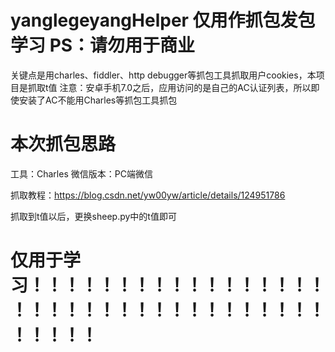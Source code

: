 # yanglegeyangHelper 仅用作抓包发包学习 PS：请勿用于商业
关键点是用charles、fiddler、http debugger等抓包工具抓取用户cookies，本项目是抓取t值
注意：安卓手机7.0之后，应用访问的是自己的AC认证列表，所以即使安装了AC不能用Charles等抓包工具抓包
# 本次抓包思路
工具：Charles
微信版本：PC端微信

抓取教程：https://blog.csdn.net/yw00yw/article/details/124951786

抓取到t值以后，更换sheep.py中的t值即可

# 仅用于学习！！！！！！！！！！！！！！！！！！！！！！！！！！！！！！！！！！！！！！！！

